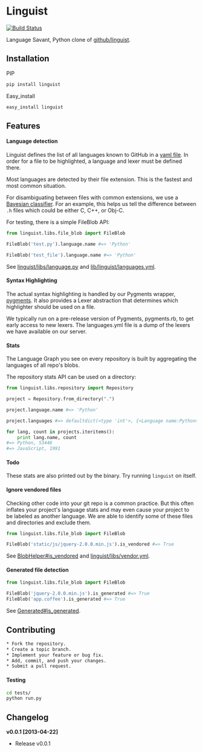 Linguist
========
[![Build Status](https://travis-ci.org/liluo/linguist.png)](https://travis-ci.org/liluo/linguist)

Language Savant, Python clone of [github/linguist](https://github.com/github/linguist/).

## Installation

PIP
```bash
pip install linguist
```

Easy_install
```bash
easy_install linguist
```

## Features

#### Language detection

Linguist defines the list of all languages known to GitHub in a [yaml file](https://github.com/liluo/linguist/blob/master/linguist/libs/languages.yml). In order for a file to be highlighted, a language and lexer must be defined there.

Most languages are detected by their file extension. This is the fastest and most common situation.

For disambiguating between files with common extensions, we use a [Bayesian classifier](https://github.com/liluo/linguist/blob/master/linguist/libs/classifier.py). For an example, this helps us tell the difference between `.h` files which could be either C, C++, or Obj-C.

For testing, there is a simple FileBlob API:

```python
from linguist.libs.file_blob import FileBlob

FileBlob('test.py').language.name #=> 'Python'

FileBlob('test_file').language.name #=> 'Python'
```

See [linguist/libs/language.py](https://github.com/liluo/linguist/blob/master/linguist/libs/language.py) and [lib/linguist/languages.yml](https://github.com/liluo/linguist/blob/master/linguist/libs/languages.yml).


#### Syntax Highlighting

The actual syntax highlighting is handled by our Pygments wrapper, [pygments](https://bitbucket.org/birkenfeld/pygments-main). It also provides a Lexer abstraction that determines which highlighter should be used on a file.

We typically run on a pre-release version of Pygments, pygments.rb, to get early access to new lexers. The languages.yml file is a dump of the lexers we have available on our server.

#### Stats

The Language Graph you see on every repository is built by aggregating the languages of all repo's blobs.

The repository stats API can be used on a directory:

```python
from linguist.libs.repository import Repository

project = Repository.from_directory(".")

project.language.name #=> 'Python'

project.languages #=> defaultdict(<type 'int'>, {<Language name:Python>: 53446, <Language name:JavaScript>: 1991})

for lang, count in projects.iteritems():
    print lang.name, count
#=> Python, 53446
#=> JavaScript, 1991
```

#### Todo

These stats are also printed out by the binary. Try running `linguist` on itself.

#### Ignore vendored files

Checking other code into your git repo is a common practice. But this often inflates your project's language stats and may even cause your project to be labeled as another language. We are able to identify some of these files and directories and exclude them.

```python
from linguist.libs.file_blob import FileBlob

FileBlob('static/js/jquery-2.0.0.min.js').is_vendored #=> True
```

See [BlobHelper#is_vendored](https://github.com/liluo/linguist/blob/master/linguist/libs/blob_helper.py#L279) and [linguist/libs/vendor.yml](https://github.com/liluo/linguist/blob/master/linguist/libs/vendor.yml).

#### Generated file detection

```python
from linguist.libs.file_blob import FileBlob

FileBlob('jquery-2.0.0.min.js').is_generated #=> True
FileBlob('app.coffee').is_generated #=> True
```

See [Generated#is_generated](https://github.com/liluo/linguist/blob/master/linguist/libs/generated.py).


## Contributing

```bash
* Fork the repository.
* Create a topic branch.
* Implement your feature or bug fix.
* Add, commit, and push your changes.
* Submit a pull request.
```

#### Testing

```bash
cd tests/
python run.py
```

## Changelog

__v0.0.1 [2013-04-22]__
* Release v0.0.1
